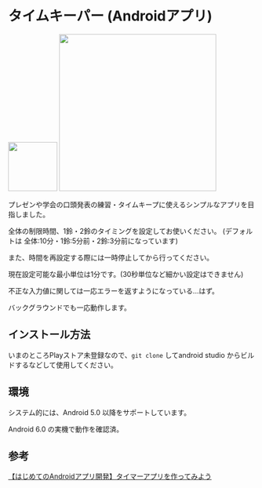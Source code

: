 
# タイムキーパー (Androidアプリ)  

<img src="https://user-images.githubusercontent.com/16556629/64978540-ba3fba00-d8f0-11e9-881f-3c6d644a58e5.png" width="100px">

<img src="https://user-images.githubusercontent.com/16556629/64977173-dc840880-d8ed-11e9-8626-7b3e2a9d0ac3.JPG" width="320px">

プレゼンや学会の口頭発表の練習・タイムキープに使えるシンプルなアプリを目指しました。  

全体の制限時間、1鈴・2鈴のタイミングを設定してお使いください。 (デフォルトは 全体:10分・1鈴:5分前・2鈴:3分前になっています)  

また、時間を再設定する際には一時停止してから行ってください。  

現在設定可能な最小単位は1分です。(30秒単位など細かい設定はできません)  

不正な入力値に関しては一応エラーを返すようになっている...はず。  

バックグラウンドでも一応動作します。  

## インストール方法  

いまのところPlayストア未登録なので、`git clone` してandroid studio からビルドするなどして使用してください。  
  
  
## 環境  

システム的には、Android 5.0 以降をサポートしています。  

Android 6.0 の実機で動作を確認済。  
  
## 参考  

[【はじめてのAndroidアプリ開発】タイマーアプリを作ってみよう](https://blog.codecamp.jp/android-app-development-1)
